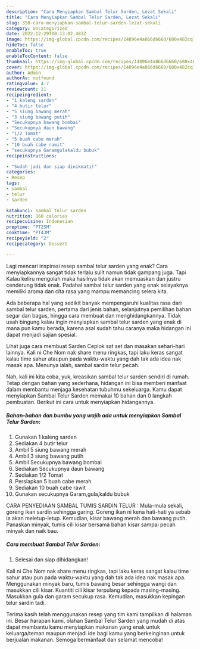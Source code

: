 ```yaml
---
description: "Cara Menyiapkan Sambal Telur Sarden, Lezat Sekali"
title: "Cara Menyiapkan Sambal Telur Sarden, Lezat Sekali"
slug: 350-cara-menyiapkan-sambal-telur-sarden-lezat-sekali
category: Uncategorized
date: 2022-12-29T08:13:02.483Z
image: https://img-global.cpcdn.com/recipes/14896e4a866d6660/680x482cq70/sambal-telur-sarden-foto-resep-utama.jpg
hideToc: false
enableToc: true
enableTocContent: false
thumbnail: https://img-global.cpcdn.com/recipes/14896e4a866d6660/680x482cq70/sambal-telur-sarden-foto-resep-utama.jpg
cover: https://img-global.cpcdn.com/recipes/14896e4a866d6660/680x482cq70/sambal-telur-sarden-foto-resep-utama.jpg
author: Admin
authorAv: notfound
ratingvalue: 4.7
reviewcount: 11
recipeingredient:
- "1 kaleng sarden"
- "4 butir telur"
- "5 siung bawang merah"
- "3 siung bawang putih"
- "Secukupnya bawang bombai"
- "Secukupnya daun bawang"
- "1/2 Tomat"
- "5 buah cabe merah"
- "10 buah cabe rawit"
- "secukupnya Garamgulakaldu bubuk"
recipeinstructions:

- "Sudah jadi dan siap dinikmati!"
categories:
- Resep
tags:
- sambal
- telur
- sarden

katakunci: sambal telur sarden 
nutrition: 160 calories
recipecuisine: Indonesian
preptime: "PT25M"
cooktime: "PT43M"
recipeyield: "2"
recipecategory: Dessert

---
```



Lagi mencari inspirasi resep sambal telur sarden yang enak? Cara menyiapkannya sangat tidak terlalu sulit namun tidak gampang juga. Tapi Kalau keliru mengolah maka hasilnya tidak akan memuaskan dan justru cenderung tidak enak. Padahal sambal telur sarden yang enak selayaknya memiliki aroma dan cita rasa yang mampu memancing selera kita.


Ada beberapa hal yang sedikit banyak mempengaruhi kualitas rasa dari sambal telur sarden, pertama dari jenis bahan, selanjutnya pemilihan bahan segar dan bagus, hingga cara membuat dan menghidangkannya. Tidak usah bingung kalau ingin menyiapkan sambal telur sarden yang enak di mana pun kamu berada, karena asal sudah tahu caranya maka hidangan ini dapat menjadi sajian spesial.

Lihat juga cara membuat Sarden Ceplok sat set dan masakan sehari-hari lainnya. Kali ni Che Nom nak share menu ringkas, tapi laku keras sangat kalau time sahur ataupun pada waktu-waktu yang dah tak ada idea nak masak apa. Menunya ialah, sambal sardin telur pecah.


Nah, kali ini kita coba, yuk, kreasikan sambal telur sarden sendiri di rumah. Tetap dengan bahan yang sederhana, hidangan ini bisa memberi manfaat dalam membantu menjaga kesehatan tubuhmu sekeluarga. Kamu dapat menyiapkan Sambal Telur Sarden memakai 10 bahan dan 0 langkah pembuatan. Berikut ini cara untuk menyiapkan hidangannya.

<!--inarticleads1-->

##### Bahan-bahan dan bumbu yang wajib ada untuk menyiapkan Sambal Telur Sarden:

1. Gunakan 1 kaleng sarden
1. Sediakan 4 butir telur
1. Ambil 5 siung bawang merah
1. Ambil 3 siung bawang putih
1. Ambil Secukupnya bawang bombai
1. Sediakan Secukupnya daun bawang
1. Sediakan 1/2 Tomat
1. Persiapkan 5 buah cabe merah
1. Sediakan 10 buah cabe rawit
1. Gunakan secukupnya Garam,gula,kaldu bubuk


CARA PENYEDIAAN SAMBAL TUMIS SARDIN TELUR : Mula-mula sekali, goreng ikan sardin sehingga garing. Goreng ikan ni kena hati-hati ya sebab ia akan meletup-letup. Kemudian, kisar bawang merah dan bawang putih. Panaskan minyak, tumis cili kisar bersama bahan kisar sampai pecah minyak dan naik bau. 

<!--inarticleads2-->

##### Cara membuat Sambal Telur Sarden:


1. Selesai dan siap dihidangkan!

Kali ni Che Nom nak share menu ringkas, tapi laku keras sangat kalau time sahur atau pun pada waktu-waktu yang dah tak ada idea nak masak apa. Menggunakan minyak baru, tumis bawang besar sehingga wangi dan masukkan cili kisar. Kuantiti cili kisar terpulang kepada masing-masing. Masukkan gula dan garam secukup rasa. Kemudian, masukkan kepingan telur sardin tadi. 

Terima kasih telah menggunakan resep yang tim kami tampilkan di halaman ini. Besar harapan kami, olahan Sambal Telur Sarden yang mudah di atas dapat membantu kamu menyiapkan makanan yang enak untuk keluarga/teman maupun menjadi ide bagi kamu yang berkeinginan untuk berjualan makanan. Semoga bermanfaat dan selamat mencoba!
